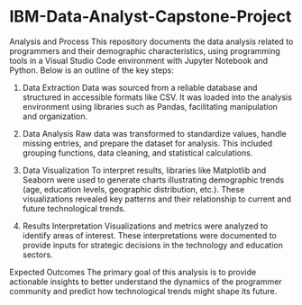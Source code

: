 # IBM-Data-Analyst-Capstone-Project
Analysis and Process
This repository documents the data analysis related to programmers and their demographic characteristics, using programming tools in a Visual Studio Code environment with Jupyter Notebook and Python. Below is an outline of the key steps:

1. Data Extraction
Data was sourced from a reliable database and structured in accessible formats like CSV. It was loaded into the analysis environment using libraries such as Pandas, facilitating manipulation and organization.

2. Data Analysis
Raw data was transformed to standardize values, handle missing entries, and prepare the dataset for analysis. This included grouping functions, data cleaning, and statistical calculations.

3. Data Visualization
To interpret results, libraries like Matplotlib and Seaborn were used to generate charts illustrating demographic trends (age, education levels, geographic distribution, etc.). These visualizations revealed key patterns and their relationship to current and future technological trends.

4. Results Interpretation
Visualizations and metrics were analyzed to identify areas of interest. These interpretations were documented to provide inputs for strategic decisions in the technology and education sectors.

Expected Outcomes
The primary goal of this analysis is to provide actionable insights to better understand the dynamics of the programmer community and predict how technological trends might shape its future.
